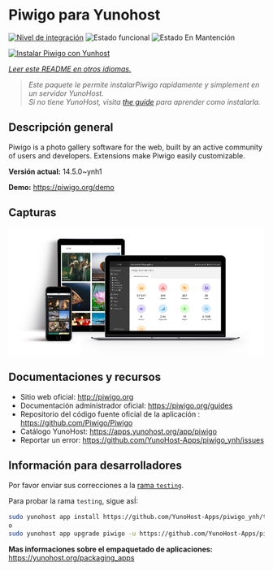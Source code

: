 <!--
Este archivo README esta generado automaticamente<https://github.com/YunoHost/apps/tree/master/tools/readme_generator>
No se debe editar a mano.
-->

# Piwigo para Yunohost

[![Nivel de integración](https://dash.yunohost.org/integration/piwigo.svg)](https://ci-apps.yunohost.org/ci/apps/piwigo/) ![Estado funcional](https://ci-apps.yunohost.org/ci/badges/piwigo.status.svg) ![Estado En Mantención](https://ci-apps.yunohost.org/ci/badges/piwigo.maintain.svg)

[![Instalar Piwigo con Yunhost](https://install-app.yunohost.org/install-with-yunohost.svg)](https://install-app.yunohost.org/?app=piwigo)

*[Leer este README en otros idiomas.](./ALL_README.md)*

> *Este paquete le permite instalarPiwigo rapidamente y simplement en un servidor YunoHost.*  
> *Si no tiene YunoHost, visita [the guide](https://yunohost.org/install) para aprender como instalarla.*

## Descripción general

Piwigo is a photo gallery software for the web, built by an active community of users and developers. Extensions make Piwigo easily customizable.


**Versión actual:** 14.5.0~ynh1

**Demo:** <https://piwigo.org/demo>

## Capturas

![Captura de Piwigo](./doc/screenshots/screenshot_Piwigo.jpg)

## Documentaciones y recursos

- Sitio web oficial: <http://piwigo.org>
- Documentación administrador oficial: <https://piwigo.org/guides>
- Repositorio del código fuente oficial de la aplicación : <https://github.com/Piwigo/Piwigo>
- Catálogo YunoHost: <https://apps.yunohost.org/app/piwigo>
- Reportar un error: <https://github.com/YunoHost-Apps/piwigo_ynh/issues>

## Información para desarrolladores

Por favor enviar sus correcciones a la [rama `testing`](https://github.com/YunoHost-Apps/piwigo_ynh/tree/testing).

Para probar la rama `testing`, sigue asÍ:

```bash
sudo yunohost app install https://github.com/YunoHost-Apps/piwigo_ynh/tree/testing --debug
o
sudo yunohost app upgrade piwigo -u https://github.com/YunoHost-Apps/piwigo_ynh/tree/testing --debug
```

**Mas informaciones sobre el empaquetado de aplicaciones:** <https://yunohost.org/packaging_apps>

